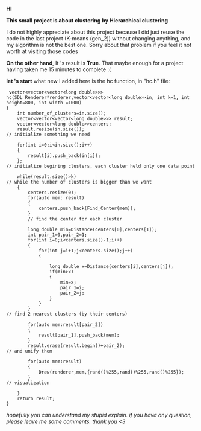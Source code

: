 
**HI**

**This small project is about clustering by Hierarchical clustering**

I do not highly  appreciate about this project because I did just reuse the code in the last project (K-means (gen_2)) without changing anything, and my algorithm is not the best one. Sorry about that problem if you feel it not worth at visiting those codes

**On the other hand**, It 's result is **True**. That maybe enough for a project having taken me 15 minutes to complete :(

**let 's start**
what new I added here is the hc function, in "hc.h" file:

 

     vector<vector<vector<long double>>> hc(SDL_Renderer*renderer,vector<vector<long double>>in, int k=1, int height=800, int width =1000)
    {
        int number_of_clusters=in.size();
        vector<vector<vector<long double>>> result;
        vector<vector<long double>>centers;
        result.resize(in.size());
    // initialize something we need
        
        for(int i=0;i<in.size();i++)
        {
            result[i].push_back(in[i]);
        };
    // initialize begining clusters, each cluster held only one data point
        
        while(result.size()>k)
    // while the number of clusters is bigger than we want
        {
            centers.resize(0);
            for(auto mem: result)
            {
                centers.push_back(Find_Center(mem));
            }
            // find the center for each cluster
            
            long double min=Distance(centers[0],centers[1]);
            int pair_1=0,pair_2=1;
            for(int i=0;i<centers.size()-1;i++)
            {
                for(int j=i+1;j<centers.size();j++)
                {
    
                    long double x=Distance(centers[i],centers[j]);
                    if(min>x)
                    {
                        min=x;
                        pair_1=i;
                        pair_2=j;
                    }
                }
            }
    // find 2 nearest clusters (by their centers)
    
            for(auto mem:result[pair_2])
            {
                result[pair_1].push_back(mem);
            }
            result.erase(result.begin()+pair_2);
    // and unify them
    
            for(auto mem:result)
            {
                Draw(renderer,mem,{rand()%255,rand()%255,rand()%255});
            }
    // visualization
    
        }
        return result;
    }

*hopefully you can understand my stupid explain. if you hava any question, please leave me some comments. thank you <3*
